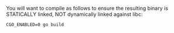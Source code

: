 You will want to compile as follows to ensure the resulting binary is STATICALLY
linked, NOT dynamically linked against libc:

```
CGO_ENABLED=0 go build
```

